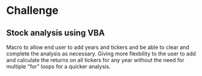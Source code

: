# Challenge
## Stock analysis using VBA

Macro to allow end user to add years and tickers and be able to clear and complete the analysis as necessary. Giving more flexbility to the user to add and calculate the returns on all tickers for any year without the need for multiple "for" loops for a quicker analysis.
